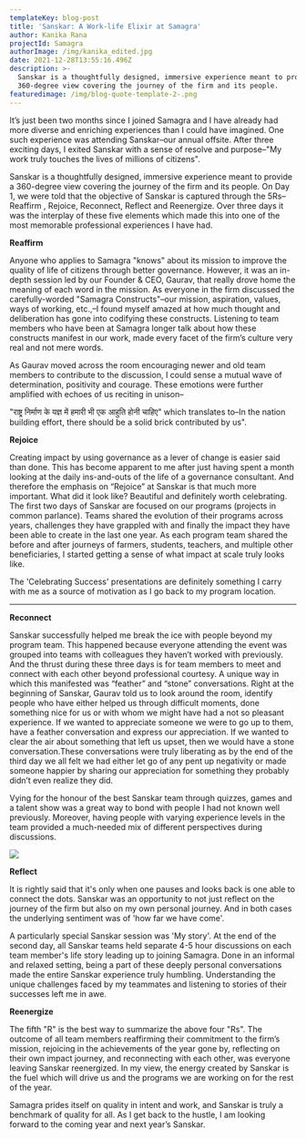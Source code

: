 ```yaml
---
templateKey: blog-post
title: 'Sanskar: A Work-life Elixir at Samagra'
author: Kanika Rana
projectId: Samagra
authorImage: /img/kanika_edited.jpg
date: 2021-12-28T13:55:16.496Z
description: >-
  Sanskar is a thoughtfully designed, immersive experience meant to provide a
  360-degree view covering the journey of the firm and its people.
featuredimage: /img/blog-quote-template-2-.png
---
```

It’s just been two months since I joined Samagra and I have already had more diverse and enriching experiences than I could have imagined. One such experience was attending Sanskar–our annual offsite. After three exciting days, I exited Sanskar with a sense of resolve and purpose–"My work truly touches the lives of millions of citizens". 

Sanskar is a thoughtfully designed, immersive experience meant to provide a 360-degree view covering the journey of the firm and its people. On Day 1, we were told that the objective of Sanskar is captured through the 5Rs–Reaffirm , Rejoice, Reconnect, Reflect and Reenergize. Over three days it was the interplay of these five elements which made this into one of the most memorable professional experiences I have had. 

**Reaffirm**

Anyone who applies to Samagra "knows" about its mission to improve the quality of life of citizens through better governance. However, it was an in-depth session led by our Founder & CEO, Gaurav, that really drove home the meaning of each word in the mission. As everyone in the firm discussed the carefully-worded "Samagra Constructs"–our mission, aspiration, values, ways of working, etc.,–I found myself amazed at how much thought and deliberation has gone into codifying these constructs. Listening to team members who have been at Samagra longer talk about how these constructs manifest in our work, made every facet of the firm’s culture very real and not mere words.

As Gaurav moved across the room encouraging newer and old team members to contribute to the discussion, I could sense a mutual wave of determination, positivity and courage. These emotions were further amplified with echoes of us reciting in unison– 

"राष्ट्र निर्माण के यज्ञ में हमारी भी एक आहुति होनी चाहिए" which translates to–In the nation building effort, there should be a solid brick contributed by us".

**Rejoice**

Creating impact by using governance as a lever of change is easier said than done. This has become apparent to me after just having spent a month looking at the daily ins-and-outs of the life of a governance consultant. And therefore the emphasis on “Rejoice” at Sanskar is that much more important. What did it look like? Beautiful and definitely worth celebrating. The first two days of Sanskar are focused on our programs (projects in common parlance). Teams shared the evolution of their programs across years, challenges they have grappled with and finally the impact they have been able to create in the last one year. As each program team shared the before and after journeys of farmers, students, teachers, and multiple other beneficiaries, I started getting a sense of what impact at scale truly looks like. 

The 'Celebrating Success' presentations are definitely something I carry with me as a source of motivation as I go back to my program location.

- - -

**Reconnect**

Sanskar successfully helped me break the ice with people beyond my program team. This happened because everyone attending the event was grouped into teams with colleagues they haven’t worked with previously. And the thrust during these three days is for team members to meet and connect with each other beyond professional courtesy. A unique way in which this manifested was “feather” and “stone” conversations. Right at the beginning of Sanskar, Gaurav told us to look around the room, identify people who have either helped us through difficult moments, done something nice for us or with whom we might have had a not so pleasant experience. If we wanted to appreciate someone we were to go up to them, have a feather conversation and express our appreciation. If we wanted to clear the air about something that left us upset, then we would have a stone conversation.These conversations were truly liberating as by the end of the third day we all felt we had either let go of any pent up negativity or made someone happier by sharing our appreciation for something they probably didn’t even realize they did.

Vying for the honour of the best Sanskar team through quizzes, games and a talent show was a great way to bond with people I had not known well previously. Moreover, having people with varying experience levels in the team provided a much-needed mix of different perspectives during discussions.

![](/img/img_20211210_111413.jpg)

**Reflect**

It is rightly said that it's only when one pauses and looks back is one able to connect the dots. Sanskar was an opportunity to not just reflect on the journey of the firm but also on my own personal journey. And in both cases the underlying sentiment was of 'how far we have come'.

A particularly special Sanskar session was 'My story'. At the end of the second day, all Sanskar teams held separate 4-5 hour discussions on each team member's life story leading up to joining Samagra. Done in an informal and relaxed setting, being a part of these deeply personal conversations made the entire Sanskar experience truly humbling. Understanding the unique challenges faced by my teammates and listening to stories of their successes left me in awe.

**Reenergize**

The fifth "R" is the best way to summarize the above four "Rs". The outcome of all team members reaffirming their commitment to the firm’s mission, rejoicing in the achievements of the year gone by, reflecting on their own impact journey, and reconnecting with each other, was everyone leaving Sanskar reenergized. In my view, the energy created by Sanskar is the fuel which will drive us and the programs we are working on for the rest of the year. 

Samagra prides itself on  quality in intent and work, and Sanskar is truly a benchmark of quality for all. As I get back to the hustle, I am looking forward to the coming year and next year’s Sanskar.
